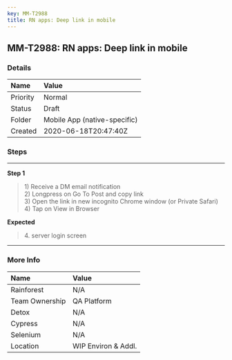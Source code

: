 ```yaml
---
key: MM-T2988
title: RN apps: Deep link in mobile
---
```


## MM-T2988: RN apps: Deep link in mobile

### Details

| Name     | Value                        |
| :------- | :--------------------------- |
| Priority | Normal                       |
| Status   | Draft                        |
| Folder   | Mobile App (native-specific) |
| Created  | 2020-06-18T20:47:40Z         |

### Steps

<hr/>

**Step 1**

> <article>1) Receive a DM email notification<br />2) Longpress on Go To Post and copy link<br />3) Open the link in new incognito Chrome window (or Private Safari)<br />4) Tap on View in Browser</article>

**Expected**

> <article>4. server login screen</article>

<hr/>

### More Info

| Name           | Value               |
| :------------- | :------------------ |
| Rainforest     | N/A                 |
| Team Ownership | QA Platform         |
| Detox          | N/A                 |
| Cypress        | N/A                 |
| Selenium       | N/A                 |
| Location       | WIP Environ & Addl. |
